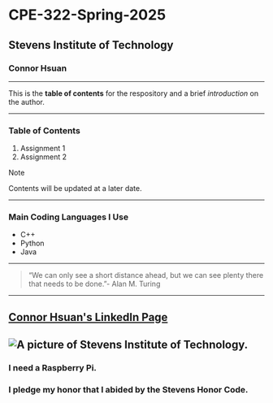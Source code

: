 # CPE-322-Spring-2025
## Stevens Institute of Technology
### Connor Hsuan
---
This is the **table of contents** for the respository and a brief *introduction* on the author.

---
### Table of Contents
1. Assignment 1
2. Assignment 2
> [!Note]
> Contents will be updated at a later date.
---
### Main Coding Languages I Use
* C++
* Python
* Java
---
> “We can only see a short distance ahead, but we can see plenty there that needs to be done.”- Alan M. Turing
---
[Connor Hsuan's LinkedIn Page](https://www.linkedin.com/in/connor-hsuan-3665002b2/)
---
![A picture of Stevens Institute of Technology.](https://encrypted-tbn0.gstatic.com/images?q=tbn:ANd9GcQVbjptG__e2qKoVyTC5ykZDx9GKegJ-AFRGA&s)
---
### I need a Raspberry Pi.
### I pledge my honor that I abided by the Stevens Honor Code.
